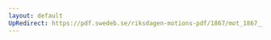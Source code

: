 ```yaml
---
layout: default
UpRedirect: https://pdf.swedeb.se/riksdagen-motions-pdf/1867/mot_1867__fk__00046/mot_1867__fk__00046_001.pdf
---
```

